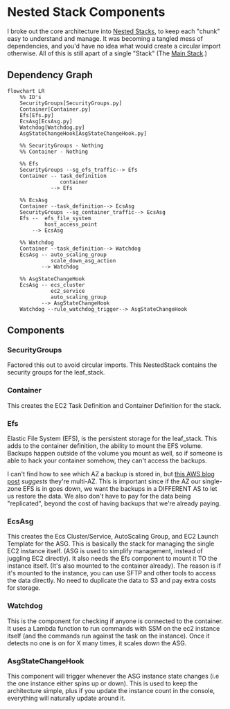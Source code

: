 # Nested Stack Components

I broke out the core architecture into [Nested Stacks](https://docs.aws.amazon.com/cdk/api/v2/docs/aws-cdk-lib.NestedStack.html), to keep each "chunk" easy to understand and manage. It was becoming a tangled mess of dependencies, and you'd have no idea what would create a circular import otherwise. All of this is still apart of a single "Stack" (The [Main Stack](../README.md#main-stack---mainpy).)

## Dependency Graph

```mermaid
flowchart LR
    %% ID's
    SecurityGroups[SecurityGroups.py]
    Container[Container.py]
    Efs[Efs.py]
    EcsAsg[EcsAsg.py]
    Watchdog[Watchdog.py]
    AsgStateChangeHook[AsgStateChangeHook.py]

    %% SecurityGroups - Nothing
    %% Container - Nothing

    %% Efs
    SecurityGroups --sg_efs_traffic--> Efs
    Container -- task_definition
                 container
              --> Efs

    %% EcsAsg
    Container --task_definition--> EcsAsg
    SecurityGroups --sg_container_traffic--> EcsAsg
    Efs --  efs_file_system
            host_access_point
        --> EcsAsg

    %% Watchdog
    Container --task_definition--> Watchdog
    EcsAsg -- auto_scaling_group
              scale_down_asg_action
           --> Watchdog

    %% AsgStateChangeHook
    EcsAsg -- ecs_cluster
              ec2_service
              auto_scaling_group
           --> AsgStateChangeHook
    Watchdog --rule_watchdog_trigger--> AsgStateChangeHook
```

## Components

### SecurityGroups

Factored this out to avoid circular imports. This NestedStack contains the security groups for the leaf_stack.

### Container

This creates the EC2 Task Definition and Container Definition for the stack.

### Efs

Elastic File System (EFS), is the persistent storage for the leaf_stack. This adds to the container definition, the ability to mount the EFS volume. Backups happen outside of the volume you mount as well, so if someone is able to hack your container somehow, they can't access the backups.

I can't find how to see which AZ a backup is stored in, but [this AWS blog post](https://docs.aws.amazon.com/aws-backup/latest/devguide/disaster-recovery-resiliency.html) *suggests* they're multi-AZ. This is important since if the AZ our single-zone EFS is in goes down, we want the backups in a DIFFERENT AS to let us restore the data. We also don't have to pay for the data being "replicated", beyond the cost of having backups that we're already paying.

### EcsAsg

This creates the Ecs Cluster/Service, AutoScaling Group, and EC2 Launch Template for the ASG. This is basically the stack for managing the single EC2 instance itself. (ASG is used to simplify management, instead of juggling EC2 directly). It also needs the Efs component to mount it TO the instance itself. (It's also mounted to the container already). The reason is if it's mounted to the instance, you can use SFTP and other tools to access the data directly. No need to duplicate the data to S3 and pay extra costs for storage.

### Watchdog

This is the component for checking if anyone is connected to the container. It uses a Lambda function to run commands with SSM on the ec2 instance itself (and the commands run against the task on the instance). Once it detects no one is on for X many times, it scales down the ASG.

### AsgStateChangeHook

This component will trigger whenever the ASG instance state changes (i.e the one instance either spins up or down). This is used to keep the architecture simple, plus if you update the instance count in the console, everything will naturally update around it.
